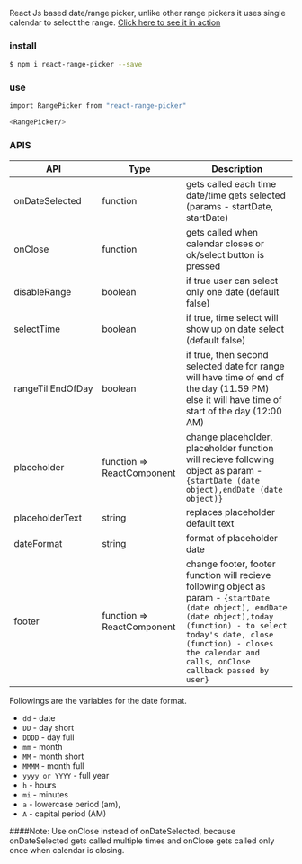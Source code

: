 React Js based date/range picker, unlike other range pickers it uses single calendar to select the range.
[Click here to see it in action](https://codesandbox.io/s/async-rain-m5m831xjk9)

### install

```sh
$ npm i react-range-picker --save
```

### use

```sh
import RangePicker from "react-range-picker"

<RangePicker/>
```

### APIS

| API               | Type                       | Description                                                                                                                                                                                                                                             |
| ----------------- | -------------------------- | ------------------------------------------------------------------------------------------------------------------------------------------------------------------------------------------------------------------------------------------------------- |
| onDateSelected    | function                   | gets called each time date/time gets selected (params - startDate<Date object>, startDate<Date object>)                                                                                                                                                 |
| onClose           | function                   | gets called when calendar closes or ok/select button is pressed                                                                                                                                                                                         |
| disableRange      | boolean                    | if true user can select only one date (default false)                                                                                                                                                                                                   |
| selectTime        | boolean                    | if true, time select will show up on date select (default false)                                                                                                                                                                                        |
| rangeTillEndOfDay | boolean                    | if true, then second selected date for range will have time of end of the day (11.59 PM) else it will have time of start of the day (12:00 AM)                                                                                                          |
| placeholder       | function => ReactComponent | change placeholder, placeholder function will recieve following object as param - `{startDate (date object),endDate (date object)}`                                                                                                                     |
| placeholderText   | string                     | replaces placeholder default text                                                                                                                                                                                                                       |
| dateFormat        | string                     | format of placeholder date                                                                                                                                                                                                                              |
| footer            | function => ReactComponent | change footer, footer function will recieve following object as param - `{startDate (date object), endDate (date object),today (function) - to select today's date, close (function) - closes the calendar and calls, onClose callback passed by user}` |

Followings are the variables for the date format.

- `dd` - date
- `DD` - day short
- `DDDD` - day full
- `mm` - month
- `MM` - month short
- `MMMM` - month full
- `yyyy or YYYY` - full year
- `h` - hours
- `mi` - minutes
- `a` - lowercase period (am),
- `A` - capital period (AM)

####Note:
Use onClose instead of onDateSelected, because onDateSelected gets called multiple times and onClose gets called only once when calendar is closing.

